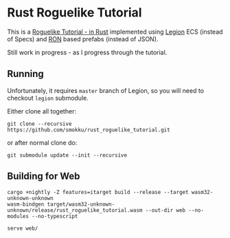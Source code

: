 # Rust Roguelike Tutorial

This is a [Roguelike Tutorial - in Rust](https://github.com/thebracket/rustrogueliketutorial) implemented using [Legion](https://github.com/TomGillen/legion) ECS (instead of Specs) and [RON](https://github.com/ron-rs/ron) based prefabs (instead of JSON).

Still work in progress - as I progress through the tutorial.

## Running

Unfortunately, it requires `master` branch of Legion, so you will need to checkout `legion` submodule.

Either clone all together:

    git clone --recursive https://github.com/smokku/rust_roguelike_tutorial.git

or after normal clone do:

    git submodule update --init --recursive

## Building for Web

    cargo +nightly -Z features=itarget build --release --target wasm32-unknown-unknown
    wasm-bindgen target/wasm32-unknown-unknown/release/rust_roguelike_tutorial.wasm --out-dir web --no-modules --no-typescript

    serve web/
